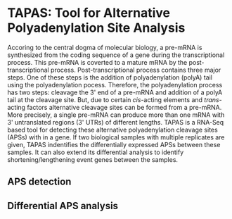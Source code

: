 # TAPAS: Tool for Alternative Polyadenylation Site Analysis

Accoring to the central dogma of molecular biology, a pre-mRNA is synthesized from the coding sequence of a gene during the transcriptional process. This pre-mRNA is coverted to a mature mRNA by the post-transcriptional process. Post-transcriptional process contains three major steps. One of these steps is the addition of polyadenylation (polyA) tail using the polyadenylation pocess. Therefore, the polyadenylation process has two steps: cleavage the 3' end of a pre-mRNA and addition of a polyA tail at the cleavage site. But, due to certain *cis*-acting elements and *trans*-acting factors alternative cleavage sites can be formed from a pre-mRNA. More precisely, a single pre-mRNA can produce more than one mRNA with 3' untranslated regions (3' UTRs) of different lengths. TAPAS is a RNA-Seq based tool for detecting these alternative polyadenylation cleavage sites (APSs) with in a gene. If two biological samples with multiple replicates are given, TAPAS indentifies the differentially expressed APSs between these samples. It can also extend its differential analysis to identify shortening/lengthening event genes between the samples.

## APS detection


## Differential APS analysis
